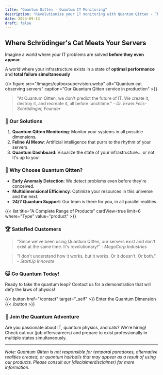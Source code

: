 ```yaml
---
title: "Quantum Qitten - Quantum IT Monitoring"
description: "Revolutionize your IT monitoring with Quantum Qitten - The solution that observes your systems in all parallel realities"
date: 2024-09-13
draft: false
---
```


## Where Schrödinger's Cat Meets Your Servers

Imagine a world where your IT problems are solved **before they even appear**.

A world where your infrastructure exists in a state of **optimal performance** and **total failure simultaneously**

{{< figure src="/images/catboxsupervision.webp" alt="Quantum cat observing servers" caption="Our Quantum Qitten service in production" >}}

> "At Quantum Qitten, we don't predict the future of IT. We create it, destroy it, and recreate it, all before lunchtime." -
*Dr. Erwin Felis-Schrödinger, Founder*

### 🚀 Our Solutions

1. **Quantum Qitten Monitoring**: Monitor your systems in all possible dimensions.
2. **Feline AI Meow**: Artificial intelligence that purrs to the rhythm of your servers.
3. **Quantum Dashboard**: Visualize the state of your infrastructure... or not. It's up to you!

### 🌟 Why Choose Quantum Qitten?

- **Early Anomaly Detection**: We detect problems even before they're conceived.
- **Multidimensional Efficiency**: Optimize your resources in this universe and the next.
- **24/7 Quantum Support**: Our team is there for you, in all parallel realities.

{{< list title="A Complete Range of Products" cardView=true limit=6 where="Type" value="product" >}}

### 🏆 Satisfied Customers

> "Since we've been using Quantum Qitten, our servers exist and don't exist at the same time. It's revolutionary!" - *MegaCorp Industries*

> "I don't understand how it works, but it works. Or it doesn't. Or both." - *StartUp Innovate*

### 🐱 Go Quantum Today!

Ready to take the quantum leap? Contact us for a demonstration that will defy the laws of physics!

{{< button href="/contact" target="_self" >}}
Enter the Quantum Dimension
{{< /button >}}

### 🌈 Join the Quantum Adventure

Are you passionate about IT, quantum physics, and cats? We're hiring! Check out our [job offerscareers) and prepare to exist professionally in multiple states simultaneously.

---

*Note: Quantum Qitten is not responsible for temporal paradoxes, alternative realities created, or quantum hairballs that may appear as a result of using our products. Please consult our [disclaimerdisclaimer) for more information.*